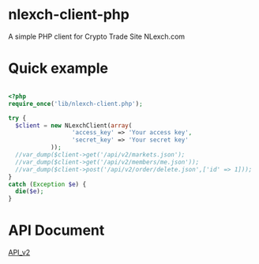 nlexch-client-php
==============

A simple PHP client for Crypto Trade Site NLexch.com

Quick example
=============

```php

<?php
require_once('lib/nlexch-client.php');

try {
  $client = new NLexchClient(array(
                  'access_key' => 'Your access key',
                  'secret_key' => 'Your secret key'
            ));
  //var_dump($client->get('/api/v2/markets.json');
  //var_dump($client->get('/api/v2/members/me.json'));
  //var_dump($client->post('/api/v2/order/delete.json',['id' => 1]));
}
catch (Exception $e) {
  die($e);
}

```

API Document
=============

[API_v2](https://www.nlexch.com/documents/api_v2)
